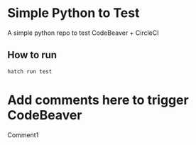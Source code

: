 # Simple Python to Test

A simple python repo to test CodeBeaver + CircleCI

## How to run

```bash
hatch run test
```

# Add comments here to trigger CodeBeaver

Comment1

